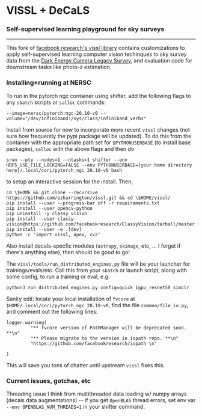 # VISSL + DeCaLS
### Self-supervised learning playground for sky surveys
---

This fork of [facebook research's vissl library](https://vissl.readthedocs.io/en/v0.1.5/) contains customizations to apply self-supervised learning computer vision techinques to sky survey data from the [Dark Energy Camera Legacy Survey](https://www.legacysurvey.org/decamls/), and evaluation code for downstream tasks like photo-z estimation.


### Installing+running at NERSC
To run in the pytorch ngc container using shifter, add the following flags to any `sbatch` scripts or `salloc` commands:
```
--image=nersc/pytorch:ngc-20.10-v0 --volume="/dev/infiniband:/sys/class/infiniband_verbs"
```

Install from source for now to incorporate more recent `vissl` changes (not sure how frequently the pypi package will be updated). To do this from the container with the appropriate path set for `$PYTHONUSERBASE` (to install base packages), `salloc` with the above flags and then do
```
srun --pty --nodes=1 --ntasks=1 shifter --env HDF5_USE_FILE_LOCKING=FALSE --env PYTHONUSERBASE=[your home directory here]/.local/cori/pytorch_ngc_20.10-v0 bash
```
to setup an interactive session for the install. Then,
```
cd \$HOME && git clone --recursive https://github.com/pzharrington/vissl.git && cd \$HOME/vissl/
pip install --user --progress-bar off -r requirements.txt
pip install --user opencv-python
pip uninstall -y classy_vision
pip install --user classy-vision@https://github.com/facebookresearch/ClassyVision/tarball/master
pip install --user -e .[dev]
python -c 'import vissl, apex, cv2'
```
Also install decals-specfic modules (`astropy`, `skimage`, etc, ... I forget if there's anything else), then should be good to go! 

The `vissl/tools/run_distributed_engines.py` file will be your launcher for trainings/evals/etc. Call this from your `sbatch` or launch script, along with some config, to run a training or eval, e.g.
```
python3 run_distributed_engines.py config=quick_1gpu_resnet50_simclr
```

Sanity edit: locate your local installation of `fvcore` at `$HOME/.local/cori/pytorch_ngc_20.10-v0`, find the file `common/file_io.py`, and comment out the following lines: 
```
logger.warning(
         "** fvcore version of PathManager will be deprecated soon. **\n"
         "** Please migrate to the version in iopath repo. **\n"
         "https://github.com/facebookresearch/iopath \n"

)
```
This will save you tons of chatter until upstream `vissl` fixes this.

### Current issues, gotchas, etc
Threading issue I think from multithreaded data loading w/ numpy arrays (decals data augmentations) -- if you get `OpenBLAS` thread errors, set env var `--env OPENBLAS_NUM_THREADS=1` in your shifter command.

